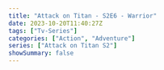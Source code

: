 ```yaml
---
title: "Attack on Titan - S2E6 - Warrior"
date: 2023-10-20T11:40:27Z
tags: ["Tv-Series"]
categories: ["Action", "Adventure"]
series: ["Attack on Titan S2"]
showSummary: false
---
```


  <mux-player stream-type="on-demand"
  src="https://kp3d-my.sharepoint.com/personal/ryoo_kp3d_onmicrosoft_com/_layouts/15/download.aspx?share=ESBfZl1ylxtOtQXoDrcUoXgB3_L5G4rQ22SdrZYVYgi7hg" prefer-playback="mse" controls>
  </mux-player>
  
  
  <script src="https://cdn.jsdelivr.net/npm/@mux/mux-player"></script>
  
 <script type="application/ld+json">
 {
  "@context": "https://schema.org/",
  "@type": "VideoObject",
  "name": "Attack on Titan - S2E6 - Warrior",
  "contentUrl": "https://stream.mux.com/ByDMlAZMlfqfzzUm01KUkFKBEE828idWDeIsZuzWpq4Y.m3u8",
  "thumbnailUrl": "https://www.themoviedb.org/t/p/original/1ptv8xOQI87ESiLPeZZ9XYAkAL3.jpg?width=314&fit_mode=preserve&time=25",
  "uploadDate": "2023-10-20T11:40:27Z",
}

</script>
